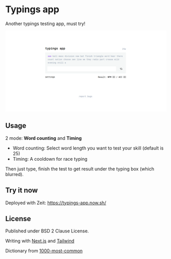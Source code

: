 # Typings app

Another typings testing app, must try!

<p align="center"><img src="/public/assets/screenshot.png"></p>

## Usage

2 mode: **Word counting** and **Timing**
 * Word counting: Select word length you want to test your skill (default is 25)
 * Timing: A cooldown for race typing

Then just type, finish the test to get result under the typing box (which blurred).

## Try it now

Deployed with Zeit: https://typings-app.now.sh/

## License

Published under BSD 2 Clause License.

Writing with [Next.js](https://nextjs.org/) and [Tailwind](htts://tailwindcss.com/)

Dictionary from [1000-most-common](https://github.com/CodeBrauer/1000-most-common-words)
